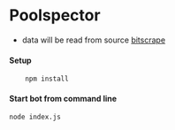# Poolspector
- data will be read from source [bitscrape](https://github.com/chrisnph/py-bitscrape)

#### Setup
		npm install

#### Start bot from command line
  	node index.js
    
